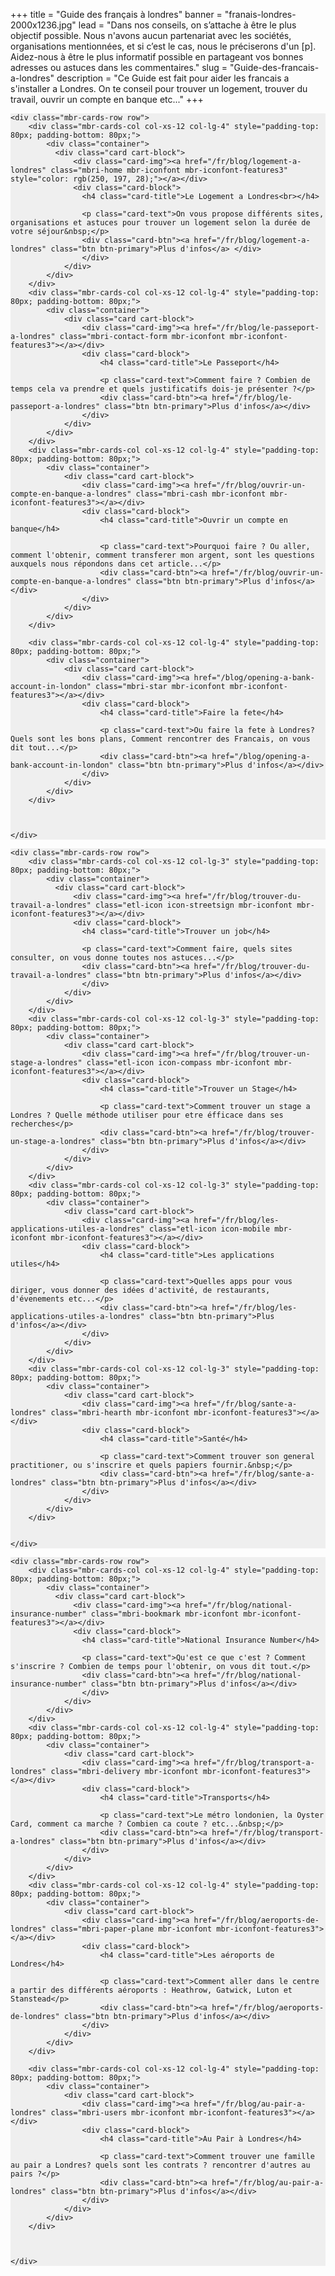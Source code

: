 +++
title = "Guide des français à londres"
banner = "franais-londres-2000x1236.jpg"
lead = "Dans nos conseils, on s’attache à être le plus objectif possible. Nous n'avons aucun partenariat avec les sociétés, organisations mentionnées, et si c’est le cas, nous le préciserons d'un [p]. Aidez-nous à être le plus informatif possible en partageant vos bonnes adresses ou astuces dans les commentaires."
slug = "Guide-des-francais-a-londres"
description = "Ce Guide est fait pour aider les francais a s'installer a Londres. On te conseil pour trouver un logement, trouver du travail, ouvrir un compte en banque etc..."
+++

<section class="mbr-cards mbr-section mbr-section-nopadding" id="features6-21" style="background-color: rgb(239, 239, 239);">

    <div class="mbr-cards-row row">
        <div class="mbr-cards-col col-xs-12 col-lg-4" style="padding-top: 80px; padding-bottom: 80px;">
            <div class="container">
              <div class="card cart-block">
                  <div class="card-img"><a href="/fr/blog/logement-a-londres" class="mbri-home mbr-iconfont mbr-iconfont-features3" style="color: rgb(250, 197, 28);"></a></div>
                  <div class="card-block">
                    <h4 class="card-title">Le Logement a Londres<br></h4>

                    <p class="card-text">On vous propose différents sites, organisations et astuces pour trouver un logement selon la durée de votre séjour&nbsp;</p>
                    <div class="card-btn"><a href="/fr/blog/logement-a-londres" class="btn btn-primary">Plus d'infos</a> </div>
                    </div>
                </div>
            </div>
        </div>
        <div class="mbr-cards-col col-xs-12 col-lg-4" style="padding-top: 80px; padding-bottom: 80px;">
            <div class="container">
                <div class="card cart-block">
                    <div class="card-img"><a href="/fr/blog/le-passeport-a-londres" class="mbri-contact-form mbr-iconfont mbr-iconfont-features3"></a></div>
                    <div class="card-block">
                        <h4 class="card-title">Le Passeport</h4>

                        <p class="card-text">Comment faire ? Combien de temps cela va prendre et quels justificatifs dois-je présenter ?</p>
                        <div class="card-btn"><a href="/fr/blog/le-passeport-a-londres" class="btn btn-primary">Plus d'infos</a></div>
                    </div>
                </div>
            </div>
        </div>
        <div class="mbr-cards-col col-xs-12 col-lg-4" style="padding-top: 80px; padding-bottom: 80px;">
            <div class="container">
                <div class="card cart-block">
                    <div class="card-img"><a href="/fr/blog/ouvrir-un-compte-en-banque-a-londres" class="mbri-cash mbr-iconfont mbr-iconfont-features3"></a></div>
                    <div class="card-block">
                        <h4 class="card-title">Ouvrir un compte en banque</h4>

                        <p class="card-text">Pourquoi faire ? Ou aller, comment l'obtenir, comment transferer mon argent, sont les questions auxquels nous répondons dans cet article...</p>
                        <div class="card-btn"><a href="/fr/blog/ouvrir-un-compte-en-banque-a-londres" class="btn btn-primary">Plus d'infos</a></div>
                    </div>
                </div>
            </div>
        </div>

        <div class="mbr-cards-col col-xs-12 col-lg-4" style="padding-top: 80px; padding-bottom: 80px;">
            <div class="container">
                <div class="card cart-block">
                    <div class="card-img"><a href="/blog/opening-a-bank-account-in-london" class="mbri-star mbr-iconfont mbr-iconfont-features3"></a></div>
                    <div class="card-block">
                        <h4 class="card-title">Faire la fete</h4>

                        <p class="card-text">Ou faire la fete à Londres? Quels sont les bons plans, Comment rencontrer des Francais, on vous dit tout...</p>
                        <div class="card-btn"><a href="/blog/opening-a-bank-account-in-london" class="btn btn-primary">Plus d'infos</a></div>
                    </div>
                </div>
            </div>
        </div>



    </div>
</section>

<section class="mbr-cards mbr-section mbr-section-nopadding" id="features6-22" style="background-color: rgb(239, 239, 239);">



    <div class="mbr-cards-row row">
        <div class="mbr-cards-col col-xs-12 col-lg-3" style="padding-top: 80px; padding-bottom: 80px;">
            <div class="container">
              <div class="card cart-block">
                  <div class="card-img"><a href="/fr/blog/trouver-du-travail-a-londres" class="etl-icon icon-streetsign mbr-iconfont mbr-iconfont-features3"></a></div>
                  <div class="card-block">
                    <h4 class="card-title">Trouver un job</h4>

                    <p class="card-text">Comment faire, quels sites consulter, on vous donne toutes nos astuces...</p>
                    <div class="card-btn"><a href="/fr/blog/trouver-du-travail-a-londres" class="btn btn-primary">Plus d'infos</a></div>
                    </div>
                </div>
            </div>
        </div>
        <div class="mbr-cards-col col-xs-12 col-lg-3" style="padding-top: 80px; padding-bottom: 80px;">
            <div class="container">
                <div class="card cart-block">
                    <div class="card-img"><a href="/fr/blog/trouver-un-stage-a-londres" class="etl-icon icon-compass mbr-iconfont mbr-iconfont-features3"></a></div>
                    <div class="card-block">
                        <h4 class="card-title">Trouver un Stage</h4>

                        <p class="card-text">Comment trouver un stage a Londres ? Quelle méthode utiliser pour etre éfficace dans ses recherches</p>
                        <div class="card-btn"><a href="/fr/blog/trouver-un-stage-a-londres" class="btn btn-primary">Plus d'infos</a></div>
                    </div>
                </div>
            </div>
        </div>
        <div class="mbr-cards-col col-xs-12 col-lg-3" style="padding-top: 80px; padding-bottom: 80px;">
            <div class="container">
                <div class="card cart-block">
                    <div class="card-img"><a href="/fr/blog/les-applications-utiles-a-londres" class="etl-icon icon-mobile mbr-iconfont mbr-iconfont-features3"></a></div>
                    <div class="card-block">
                        <h4 class="card-title">Les applications utiles</h4>

                        <p class="card-text">Quelles apps pour vous diriger, vous donner des idées d'activité, de restaurants, d'évenements etc...</p>
                        <div class="card-btn"><a href="/fr/blog/les-applications-utiles-a-londres" class="btn btn-primary">Plus d'infos</a></div>
                    </div>
                </div>
            </div>
        </div>
        <div class="mbr-cards-col col-xs-12 col-lg-3" style="padding-top: 80px; padding-bottom: 80px;">
            <div class="container">
                <div class="card cart-block">
                    <div class="card-img"><a href="/fr/blog/sante-a-londres" class="mbri-hearth mbr-iconfont mbr-iconfont-features3"></a></div>
                    <div class="card-block">
                        <h4 class="card-title">Santé</h4>

                        <p class="card-text">Comment trouver son general practitioner, ou s'inscrire et quels papiers fournir.&nbsp;</p>
                        <div class="card-btn"><a href="/fr/blog/sante-a-londres" class="btn btn-primary">Plus d'infos</a></div>
                    </div>
                </div>
            </div>
        </div>


    </div>
</section>

<section class="mbr-cards mbr-section mbr-section-nopadding" id="features6-2n" style="background-color: rgb(239, 239, 239);">



    <div class="mbr-cards-row row">
        <div class="mbr-cards-col col-xs-12 col-lg-4" style="padding-top: 80px; padding-bottom: 80px;">
            <div class="container">
              <div class="card cart-block">
                  <div class="card-img"><a href="/fr/blog/national-insurance-number" class="mbri-bookmark mbr-iconfont mbr-iconfont-features3"></a></div>
                  <div class="card-block">
                    <h4 class="card-title">National Insurance Number</h4>

                    <p class="card-text">Qu'est ce que c'est ? Comment s'inscrire ? Combien de temps pour l'obtenir, on vous dit tout.</p>
                    <div class="card-btn"><a href="/fr/blog/national-insurance-number" class="btn btn-primary">Plus d'infos</a></div>
                    </div>
                </div>
            </div>
        </div>
        <div class="mbr-cards-col col-xs-12 col-lg-4" style="padding-top: 80px; padding-bottom: 80px;">
            <div class="container">
                <div class="card cart-block">
                    <div class="card-img"><a href="/fr/blog/transport-a-londres" class="mbri-delivery mbr-iconfont mbr-iconfont-features3"></a></div>
                    <div class="card-block">
                        <h4 class="card-title">Transports</h4>

                        <p class="card-text">Le métro londonien, la Oyster Card, comment ca marche ? Combien ca coute ? etc...&nbsp;</p>
                        <div class="card-btn"><a href="/fr/blog/transport-a-londres" class="btn btn-primary">Plus d'infos</a></div>
                    </div>
                </div>
            </div>
        </div>
        <div class="mbr-cards-col col-xs-12 col-lg-4" style="padding-top: 80px; padding-bottom: 80px;">
            <div class="container">
                <div class="card cart-block">
                    <div class="card-img"><a href="/fr/blog/aeroports-de-londres" class="mbri-paper-plane mbr-iconfont mbr-iconfont-features3"></a></div>
                    <div class="card-block">
                        <h4 class="card-title">Les aéroports de Londres</h4>

                        <p class="card-text">Comment aller dans le centre a partir des différents aéroports : Heathrow, Gatwick, Luton et Stanstead</p>
                        <div class="card-btn"><a href="/fr/blog/aeroports-de-londres" class="btn btn-primary">Plus d'infos</a></div>
                    </div>
                </div>
            </div>
        </div>

        <div class="mbr-cards-col col-xs-12 col-lg-4" style="padding-top: 80px; padding-bottom: 80px;">
            <div class="container">
                <div class="card cart-block">
                    <div class="card-img"><a href="/fr/blog/au-pair-a-londres" class="mbri-users mbr-iconfont mbr-iconfont-features3"></a></div>
                    <div class="card-block">
                        <h4 class="card-title">Au Pair à Londres</h4>

                        <p class="card-text">Comment trouver une famille au pair a Londres? quels sont les contrats ? rencontrer d'autres au pairs ?</p>
                        <div class="card-btn"><a href="/fr/blog/au-pair-a-londres" class="btn btn-primary">Plus d'infos</a></div>
                    </div>
                </div>
            </div>
        </div>



    </div>
</section>
